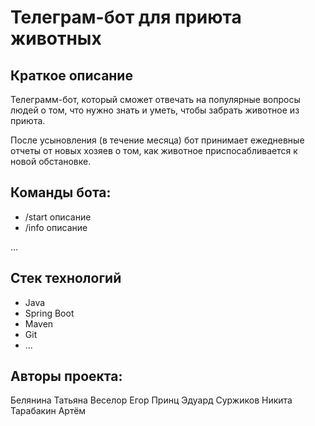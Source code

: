 # Телеграм-бот для приюта животных

## Краткое описание

Телеграмм-бот, который сможет отвечать на популярные вопросы людей о том, 
что нужно знать и уметь, чтобы забрать животное из приюта.

После усыновления (в течение месяца) бот принимает ежедневные отчеты от новых хозяев
о том, как животное приспосабливается к новой обстановке.

## Команды бота:

* /start описание
* /info описание

...

## Стек технологий

* Java
* Spring Boot
* Maven
* Git
* ...

## Авторы проекта:

Белянина Татьяна
Веселор Егор
Принц Эдуард
Суржиков Никита
Тарабакин Артём